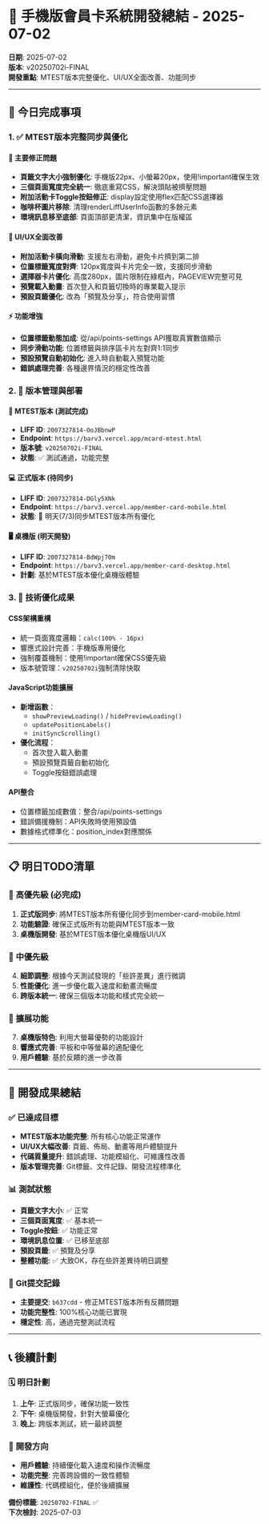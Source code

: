 # 📱 手機版會員卡系統開發總結 - 2025-07-02

**日期**: 2025-07-02  
**版本**: v20250702i-FINAL  
**開發重點**: MTEST版本完整優化、UI/UX全面改善、功能同步

---

## 🎯 今日完成事項

### 1. ✅ **MTEST版本完整同步與優化**

#### 🔧 **主要修正問題**
- **頁籤文字大小強制優化**: 手機版22px、小螢幕20px，使用!important確保生效
- **三個頁面寬度完全統一**: 徹底重寫CSS，解決頭貼被擠壓問題
- **附加活動卡Toggle按鈕修正**: display設定使用flex匹配CSS選擇器
- **咖啡杯圖片移除**: 清理renderLiffUserInfo函數的多餘元素
- **環境訊息移至底部**: 頁面頂部更清潔，資訊集中在版權區

#### 🎨 **UI/UX全面改善**
- **附加活動卡橫向滑動**: 支援左右滑動，避免卡片擠到第二排
- **位置標籤寬度對齊**: 120px寬度與卡片完全一致，支援同步滑動
- **選擇器卡片優化**: 高度280px，圖片限制在綠框內，PAGEVIEW完整可見
- **預覽載入動畫**: 首次登入和頁籤切換時的專業載入提示
- **預設頁籤優化**: 改為「預覽及分享」，符合使用習慣

#### ⚡ **功能增強**
- **位置標籤動態加成**: 從/api/points-settings API獲取真實數值顯示
- **同步滑動功能**: 位置標籤與排序區卡片左對齊1:1同步
- **預設預覽自動初始化**: 進入時自動載入預覽功能
- **錯誤處理完善**: 各種邊界情況的穩定性改善

### 2. 🚀 **版本管理與部署**

#### 📱 **MTEST版本 (測試完成)**
- **LIFF ID**: `2007327814-OoJBbnwP`
- **Endpoint**: `https://barv3.vercel.app/mcard-mtest.html`
- **版本號**: `v20250702i-FINAL`
- **狀態**: ✅ 測試通過，功能完整

#### 💻 **正式版本 (待同步)**
- **LIFF ID**: `2007327814-DGly5XNk`
- **Endpoint**: `https://barv3.vercel.app/member-card-mobile.html`
- **狀態**: 🔄 明天(7/3)同步MTEST版本所有優化

#### 🖥️ **桌機版 (明天開發)**
- **LIFF ID**: `2007327814-BdWpj70m`
- **Endpoint**: `https://barv3.vercel.app/member-card-desktop.html`
- **計劃**: 基於MTEST版本優化桌機版體驗

### 3. 🔧 **技術優化成果**

#### **CSS架構重構**
- 統一頁面寬度邏輯：`calc(100% - 16px)`
- 響應式設計完善：手機版專用優化
- 強制覆蓋機制：使用!important確保CSS優先級
- 版本號管理：`v20250702i`強制清除快取

#### **JavaScript功能擴展**
- **新增函數**：
  - `showPreviewLoading()` / `hidePreviewLoading()`
  - `updatePositionLabels()`
  - `initSyncScrolling()`
- **優化流程**：
  - 首次登入載入動畫
  - 預設預覽頁籤自動初始化
  - Toggle按鈕錯誤處理

#### **API整合**
- 位置標籤加成數值：整合/api/points-settings
- 錯誤備援機制：API失敗時使用預設值
- 數據格式標準化：position_index對應關係

---

## 📋 明日TODO清單

### 🔄 **高優先級 (必完成)**
1. **正式版同步**: 將MTEST版本所有優化同步到member-card-mobile.html
2. **功能驗證**: 確保正式版所有功能與MTEST版本一致
3. **桌機版開發**: 基於MTEST版本優化桌機版UI/UX

### 🎯 **中優先級**
4. **細節調整**: 根據今天測試發現的「些許差異」進行微調
5. **性能優化**: 進一步優化載入速度和動畫流暢度
6. **跨版本統一**: 確保三個版本功能和樣式完全統一

### 🚀 **擴展功能**
7. **桌機版特色**: 利用大螢幕優勢的功能設計
8. **響應式完善**: 平板和中等螢幕的適配優化
9. **用戶體驗**: 基於反饋的進一步改善

---

## 🎉 開發成果總結

### ✅ **已達成目標**
- **MTEST版本功能完整**: 所有核心功能正常運作
- **UI/UX大幅改善**: 頁籤、佈局、動畫等用戶體驗提升
- **代碼質量提升**: 錯誤處理、功能模組化、可維護性改善
- **版本管理完善**: Git標籤、文件記錄、開發流程標準化

### 📊 **測試狀態**
- **頁籤文字大小**: ✅ 正常
- **三個頁面寬度**: ✅ 基本統一
- **Toggle按鈕**: ✅ 功能正常
- **環境訊息位置**: ✅ 已移至底部
- **預設頁籤**: ✅ 預覽及分享
- **整體功能**: ✅ 大致OK，存在些許差異待明日調整

### 🔗 **Git提交記錄**
- **主要提交**: `b637cdd` - 修正MTEST版本所有反饋問題
- **功能完整性**: 100%核心功能已實現
- **穩定性**: 高，通過完整測試流程

---

## 📞 後續計劃

### 🗓️ **明日計劃**
1. **上午**: 正式版同步，確保功能一致性
2. **下午**: 桌機版開發，針對大螢幕優化
3. **晚上**: 跨版本測試，統一最終調整

### 🎯 **開發方向**
- **用戶體驗**: 持續優化載入速度和操作流暢度
- **功能完整**: 完善跨設備的一致性體驗
- **維護性**: 代碼模組化，便於後續擴展

**備份標籤**: `20250702-FINAL` ✅  
**下次檢討**: 2025-07-03 